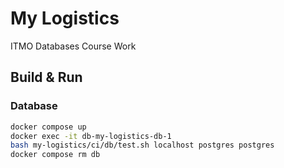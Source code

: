 # My Logistics

ITMO Databases Course Work

## Build & Run

### Database

```bash
docker compose up
docker exec -it db-my-logistics-db-1 
bash my-logistics/ci/db/test.sh localhost postgres postgres
docker compose rm db
```
